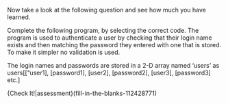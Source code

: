 Now take a look at the following question and see how much you have learned.

Complete the following program, by selecting the correct code. 
The program is used to authenticate a user by checking that their login name exists and then matching the password they entered with one that is stored.
To make it simpler no validation is used.

The login names and passwords are stored in a 2-D array named ‘users’ as
users[[“user1], [password1], [user2], [password2], [user3], [password3] etc.]

{Check It!|assessment}(fill-in-the-blanks-112428771)
